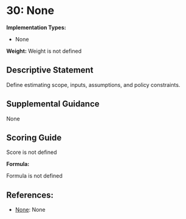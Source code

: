 # 30: None

**Implementation Types:**

- None

**Weight:** Weight is not defined

## Descriptive Statement

Define estimating scope, inputs, assumptions, and policy constraints.

## Supplemental Guidance

None

## Scoring Guide

Score is not defined

**Formula:**

Formula is not defined

## References:

- [None](None): None
